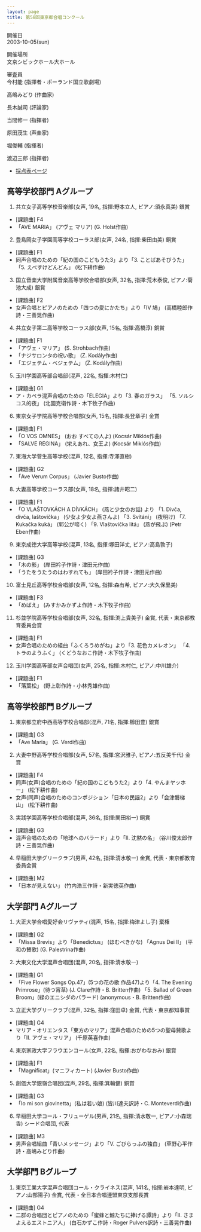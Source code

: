 ```yaml
---
layout: page
title: 第58回東京都合唱コンクール
---
```

開催日  
2003-10-05(sun)

開催場所  
文京シビックホール大ホール

審査員  
今村能 (指揮者・ポーランド国立歌劇場)

高嶋みどり (作曲家)

長木誠司 (評論家)

当間修一 (指揮者)

原田茂生 (声楽家)

堀俊輔 (指揮者)

渡辺三郎 (指揮者)

-   [採点表ページ](../scores/jca-tokyo-2003-1005/)

高等学校部門 Aグループ
----------------------

1. <span class="choir-name">共立女子高等学校音楽部</span>(女声, 19名, 指揮:野本立人, ピアノ:須永真美)
銀賞

-   \[課題曲\] F4
-   「AVE MARIA」 (アヴェ マリア) (G. Holst作曲)

2. <span class="choir-name">豊島岡女子学園高等学校コーラス部</span>(女声, 24名, 指揮:柴田由美)
銅賞

-   \[課題曲\] F1
-   同声合唱のための「紀の国のこどもうた3」より「3. ことばあそびうた」 「5. えべすけどんどん」 (松下耕作曲)

3. <span class="choir-name">国立音楽大学附属音楽高等学校合唱部</span>(女声, 32名, 指揮:荒木泰俊, ピアノ:菊池大成)
銀賞

-   \[課題曲\] F2
-   女声合唱とピアノのための「四つの愛にかたち」より「IV 鳩」 (高橋睦郎作詩・三善晃作曲)

4. <span class="choir-name">共立女子第二高等学校コーラス部</span>(女声, 15名, 指揮:高橋淳)
銅賞

-   \[課題曲\] F1
-   「アヴェ・マリア」 (S. Strohbach作曲)
-   「ナジサロンタの祝い歌」 (Z. Kodály作曲)
-   「エジェテム・ベジェテム」 (Z. Kodály作曲)

5. <span class="choir-name">玉川学園高等部合唱部</span>(混声, 22名, 指揮:木村仁)
-   \[課題曲\] G1
-   ア・カペラ混声合唱のための「ELEGIA」より「3. 春のガラス」 「5. ソルシコス的夜」 (北園克衛作詩・木下牧子作曲)

6. <span class="choir-name">東京女子学院高等学校合唱部</span>(女声, 15名, 指揮:長登章子)
金賞

-   \[課題曲\] F1
-   「O VOS OMNES」 (おお すべての人よ) (Kocsár Miklós作曲)
-   「SALVE REGINA」 (栄えあれ、女王よ) (Kocsár Miklós作曲)

7. <span class="choir-name">東海大学菅生高等学校</span>(混声, 12名, 指揮:寺澤直樹)
-   \[課題曲\] G2
-   「Ave Verum Corpus」 (Javier Busto作曲)

8. <span class="choir-name">大妻高等学校コーラス部</span>(女声, 18名, 指揮:諸井昭二)
-   \[課題曲\] F1
-   「O VLAŠTOVKÁCH A DÍVKÁCH」 (燕と少女のお話) より 「1. Dívča, dívča, laštovička」 (少女よ少女よ燕さんよ) 「3. Svítání」 (夜明け) 「7. Kukačka kuká」 (郭公が啼く) 「9. Vlaštovička litá」 (燕が飛ぶ) (Petr Eben作曲)

9. <span class="choir-name">東京成徳大学高等学校</span>(混声, 13名, 指揮:塚田洋丈, ピアノ:高島敦子)
-   \[課題曲\] G3
-   「木の影」 (岸田衿子作詩・津田元作曲)
-   「うたをうたうのはわすれても」 (岸田衿子作詩・津田元作曲)

10. <span class="choir-name">富士見丘高等学校合唱部</span>(女声, 12名, 指揮:森有希, ピアノ:大久保里美)
-   \[課題曲\] F3
-   「めばえ」 (みすかみかずよ作詩・木下牧子作曲)

11. <span class="choir-name">杉並学院高等学校合唱部</span>(女声, 32名, 指揮:渕上貴美子)
金賞, 代表・東京都教育委員会賞

-   \[課題曲\] F1
-   女声合唱のための組曲「ふくろうめがね」より「3. 花色カメレオン」 「4. トラのようふく」 (くどうなおこ作詩・木下牧子作曲)

12. <span class="choir-name">玉川学園高等部女声合唱団</span>(女声, 25名, 指揮:木村仁, ピアノ:中川雄介)
-   \[課題曲\] F1
-   「落葉松」 (野上彰作詩・小林秀雄作曲)

高等学校部門 Bグループ
----------------------

1. <span class="choir-name">東京都立府中西高等学校合唱部</span>(混声, 71名, 指揮:櫛田豊)
銀賞

-   \[課題曲\] G3
-   「Ave Maria」 (G. Verdi作曲)

2. <span class="choir-name">大妻中野高等学校合唱部</span>(女声, 57名, 指揮:宮沢雅子, ピアノ:五反美千代)
金賞

-   \[課題曲\] F4
-   同声(女声)合唱のための「紀の国のこどもうた2」より「4. やんまヤッホー」 (松下耕作曲)
-   女声(同声)合唱のためのコンポジション「日本の民謡2」より「会津磐梯山」 (松下耕作曲)

3. <span class="choir-name">実践学園高等学校合唱部</span>(混声, 36名, 指揮:関田裕一)
銅賞

-   \[課題曲\] G3
-   混声合唱のための「地球へのバラード」より「II. 沈黙の名」 (谷川俊太郎作詩・三善晃作曲)

4. <span class="choir-name">早稲田大学グリークラブ</span>(男声, 42名, 指揮:清水敬一)
金賞, 代表・東京都教育委員会賞

-   \[課題曲\] M2
-   「日本が見えない」 (竹内浩三作詩・新実徳英作曲)

大学部門 Aグループ
------------------

1. <span class="choir-name">大正大学合唱愛好会リヴァティ</span>(混声, 15名, 指揮:梅津よし子)
棄権

-   \[課題曲\] G2
-   「Missa Brevis」より「Benedictus」 (ほむべきかな) 「Agnus Dei II」 (平和の賛歌) (G. Palestrina作曲)

2. <span class="choir-name">大東文化大学混声合唱団</span>(混声, 20名, 指揮:清水敬一)
-   \[課題曲\] G1
-   「Five Flower Songs Op.47」(5つの花の歌 作品47)より「4. The Evening Primrose」(待つ宵草) (J. Clare作詩・B. Britten作曲) 「5. Ballad of Green Broom」(緑のエニシダのバラード) (anonymous・B. Britten作曲)

3. <span class="choir-name">立正大学グリークラブ</span>(混声, 32名, 指揮:窪田卓)
金賞, 代表・東京都知事賞

-   \[課題曲\] G4
-   マリア・オリエンタス「東方のマリア」混声合唱のための5つの聖母賛歌より「II. アヴェ・マリア」 (千原英喜作曲)

4. <span class="choir-name">東京家政大学フラウエンコール</span>(女声, 22名, 指揮:おがわなおみ)
銀賞

-   \[課題曲\] F1
-   「Magnificat」(マニフィカート) (Javier Busto作曲)

5. <span class="choir-name">創価大学銀嶺合唱団</span>(混声, 29名, 指揮:箕輪健)
銅賞

-   \[課題曲\] G3
-   「Io mi son giovinetta」(私は若い娘) (皆川達夫訳詩・C. Monteverdi作曲)

6. <span class="choir-name">早稲田大学コール・フリューゲル</span>(男声, 21名, 指揮:清水敬一, ピアノ:小森瑞香)
シード合唱団, 代表

-   \[課題曲\] M3
-   男声合唱組曲「青いメッセージ」より「V. ごびらっふの独白」 (草野心平作詩・高嶋みどり作曲)

大学部門 Bグループ
------------------

1. <span class="choir-name">東京工業大学混声合唱団コール・クライネス</span>(混声, 141名, 指揮:岩本達明, ピアノ:山部陽子)
金賞, 代表・全日本合唱連盟東京支部長賞

-   \[課題曲\] G4
-   二群の合唱団とピアノのための「蜜蜂と鯨たちに捧げる譚詩」より「II. さまよえるエストニア人」 (白石かずこ作詩・Roger Pulvers訳詩・三善晃作曲)
